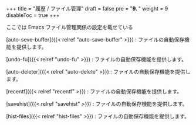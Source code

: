 +++
title = "履歴 / ファイル管理"
draft = false
pre = "<b>9. </b>"
weight = 9
disableToc = true
+++

ここでは Emacs ファイル管理関係の設定を載せている

[auto-seve-buffer]({{< relref "auto-save-buffer" >}})
: ファイルの自動保存機能を提供します。

[undo-fu]({{< relref "undo-fu" >}})
: ファイルの自動保存機能を提供します。

[auto-deleter]({{< relref "auto-delete" >}})
: ファイルの自動保存機能を提供します。

[recentf]({{< relref "recentf" >}})
: ファイルの自動保存機能を提供します。

[savehist]({{< relref "savehist" >}})
: ファイルの自動保存機能を提供します。

[hist-files]({{< relref "hist-files" >}})
: ファイルの自動保存機能を提供します。


